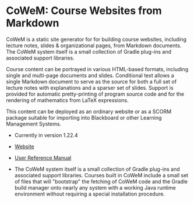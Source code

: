 # CoWeM: Course Websites from Markdown

CoWeM is a static site generator for for building course websites, including lecture notes, 
slides & organizational pages, from Markdown documents. The CoWeM system itself is a small
collection of Gradle plug-ins and associated support libraries.

Course content can be portrayed in various HTML-based formats,
including single and multi-page documents and slides. Conditional text allows
a single Markdown document to serve as the source for both a full set of lecture
notes with explanations and a sparser set of slides.  Support is provided
for automatic pretty-printing of program source code and for the rendering
of mathematics from LaTeX expressions.

This content can be deployed as an ordinary website or as a 
SCORM package suitable for importing into Blackboard or other
Learning Management Systems.

* Currently in version 1.22.4

* [Website](https://sjzeil.github.io/CoWeM/)

* [User Reference Manual](https://sjzeil.github.io/CoWeM/userReference/index.html)
  
* The CoWeM system itself is a small collection of Gradle plug-ins and
  associated support libraries.  Courses built in CoWeM include a small
  set of files that will "bootstrap" the fetching of CoWeM code and the
  Gradle build manager onto nearly any system with a working Java runtime
  environment without requiring a special installation procedure.

